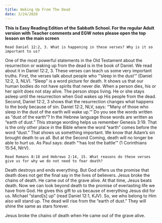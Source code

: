 ```yaml
---
title: Waking Up From The Dead
date: 3/24/2020
---
```


 **This is Easy Reading Edition of the Sabbath School. For the regular Adult version with Teacher comments and EGW notes please open the top lesson on the main screen** 

`Read Daniel 12:2, 3. What is happening in these verses? Why is it so important to us?`

One of the most powerful statements in the Old Testament about the resurrection or waking up from the dead is in the book of Daniel. We read about it in Daniel 12:2, 3. These verses can teach us some very important truths. First, the verses talk about people who “‘sleep in the dust’” (Daniel 12:2, 3, NLV). “Sleep” is a word picture for death. It shows us that our human bodies do not have spirits that never die. When a person dies, his or her spirit does not stay alive. The person stops living. He or she stays asleep until the resurrection when God wakes up His people from the dead. Second, Daniel 12:2, 3 shows that the resurrection changes what happens to the body because of sin. Daniel 12:2, NLV, says: “‘Many of those who sleep in the dust of the earth will wake up.’” Do you see the words written as “dust of the earth”? In the Hebrew language those words are written as “earth of dust.” This strange wording helps us remember Genesis 3:19. That is the only other place in the Bible where the word “earth” comes before the word “dust.” That shows us something important. We know that Adam’s sin brought death to us all. But at the Second Coming, death will no longer be able to hurt us. As Paul says: death “‘has lost the battle’” (1 Corinthians 15:54, NIrV).

`Read Romans 8:18 and Hebrews 2:14, 15. What reasons do these verses give us for why we do not need to fear death?`

Death destroys and ends everything. But God offers us the promise that death does not get the final say in the lives of believers. Jesus broke the chains of death. He came out of the grave alive. At that time, Jesus beats death. Now we can look beyond death to the promise of everlasting life we have from God. He gives this gift to us because of everything Jesus did for us. Michael “stand[s] up” (read Daniel 12:1, KJV). So, we who belong to Him also will stand up. The dead will rise from the “earth of dust.” They will shine the same as stars forever.

Jesus broke the chains of death when He came out of the grave alive.

